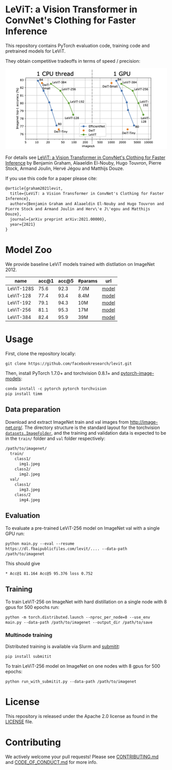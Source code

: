 # LeViT: a Vision Transformer in ConvNet's Clothing for Faster Inference

This repository contains PyTorch evaluation code, training code and pretrained models for LeViT.

They obtain competitive tradeoffs in terms of speed / precision:

![LeViT](.github/levit.png)

For details see [LeViT: a Vision Transformer in ConvNet's Clothing for Faster Inference](https://arxiv.org/abs/2104.00000) by Benjamin Graham, Alaaeldin El-Nouby, Hugo Touvron, Pierre Stock, Armand Joulin, Hervé Jégou and Matthijs Douze.

If you use this code for a paper please cite:

```
@article{graham2021levit,
  title={LeViT: a Vision Transformer in ConvNet's Clothing for Faster Inference},
  author={Benjamin Graham and Alaaeldin El-Nouby and Hugo Touvron and Pierre Stock and Armand Joulin and Herv\'e J\'egou and Matthijs Douze},
  journal={arXiv preprint arXiv:2021.00000},
  year={2021}
}
```

# Model Zoo

We provide baseline LeViT  models trained with distllation on ImageNet 2012.

| name | acc@1 | acc@5 | #params | url |
| --- | --- | --- | --- | --- |
| LeViT-128S | 75.6 |  92.3 | 7.0M | [model](https://dl.fbaipublicfiles.com/LeViT/) |
| LeViT-128  | 77.4 |  93.4 | 8.4M | [model](https://dl.fbaipublicfiles.com/LeViT/) |
| LeViT-192  | 79.1 |  94.3 | 10M | [model](https://dl.fbaipublicfiles.com/LeViT/) |
| LeViT-256  | 81.1 |  95.3 | 17M | [model](https://dl.fbaipublicfiles.com/LeViT/) |
| LeViT-384  | 82.4 |  95.9 | 39M | [model](https://dl.fbaipublicfiles.com/LeViT/) |


# Usage

First, clone the repository locally:
```
git clone https://github.com/facebookresearch/levit.git
```
Then, install PyTorch 1.7.0+ and torchvision 0.8.1+ and [pytorch-image-models](https://github.com/rwightman/pytorch-image-models):

```
conda install -c pytorch pytorch torchvision
pip install timm
```

## Data preparation

Download and extract ImageNet train and val images from http://image-net.org/.
The directory structure is the standard layout for the torchvision [`datasets.ImageFolder`](https://pytorch.org/docs/stable/torchvision/datasets.html#imagefolder), and the training and validation data is expected to be in the `train/` folder and `val` folder respectively:

```
/path/to/imagenet/
  train/
    class1/
      img1.jpeg
    class2/
      img2.jpeg
  val/
    class1/
      img3.jpeg
    class/2
      img4.jpeg
```

## Evaluation
To evaluate a pre-trained LeViT-256 model on ImageNet val with a single GPU run:
```
python main.py --eval --resume https://dl.fbaipublicfiles.com/levit/.... --data-path /path/to/imagenet
```
This should give
```
* Acc@1 81.164 Acc@5 95.376 loss 0.752
```


## Training
To train LeViT-256 on ImageNet with hard distillation on a single node with 8 gpus for 500 epochs run:

```
python -m torch.distributed.launch --nproc_per_node=8 --use_env main.py --data-path /path/to/imagenet --output_dir /path/to/save
```

### Multinode training

Distributed training is available via Slurm and [submitit](https://github.com/facebookincubator/submitit):

```
pip install submitit
```

To train LeViT-256 model on ImageNet on one nodes with 8 gpus for 500 epochs:

```
python run_with_submitit.py --data-path /path/to/imagenet
```

# License
This repository is released under the Apache 2.0 license as found in the [LICENSE](LICENSE) file.

# Contributing
We actively welcome your pull requests! Please see [CONTRIBUTING.md](.github/CONTRIBUTING.md) and [CODE_OF_CONDUCT.md](.github/CODE_OF_CONDUCT.md) for more info.
